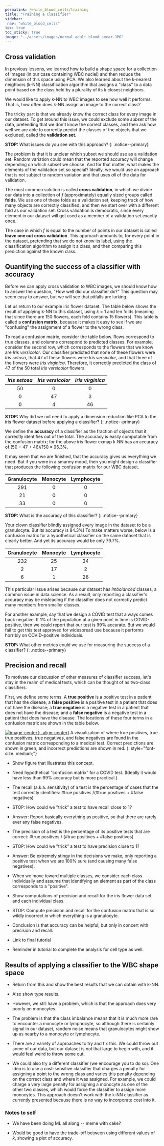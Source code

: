 ```yaml
---
permalink: /white_blood_cells/training
title: "Training a Classifier"
sidebar:
 nav: "white_blood_cells"
toc: true
toc_sticky: true
image: "../assets/images/normal_adult_blood_smear.JPG"
---
```


## Cross validation

In previous lessons, we learned how to build a shape space for a collection of images (in our case containing WBC nuclei) and then reduce the dimension of this space using PCA. We also learned about the k-nearest neighbors (k-NN) classification algorithm that assigns a "class" to a data point based on the class held by a plurality of its *k* closest neighbors.

We would like to apply k-NN to WBC images to see how well it performs. That is, how often does k-NN assign an image to the correct class?

The tricky part is that we already know the correct class for every image in our dataset. To get around this issue, we could exclude some *subset* of the data, pretending that we don't know the correct classes, and then ask how well we are able to correctly predict the classes of the objects that we excluded, called the **validation set**.

**STOP:** What issues do you see with this approach?
{: .notice--primary}

The problem is that it is unclear which subset we should use as a validation set. Random variation could mean that the reported accuracy will change depending on which subset we choose. And for that matter, what makes the elements of the validation set so special? Ideally, we would use an approach that is not subject to random variation and that uses *all* of the data for validation.

The most common solution is called **cross validation**, in which we divide our data into a collection of *f* (approximately) equally sized groups called **folds**. We use one of these folds as a validation set, keeping track of how many objects are correctly classified, and then we start over with a different fold as our validation set. Cross validation is democratic, since every element in our dataset will get used as a member of a validation set exactly once.

The case in which *f* is equal to the number of points in our dataset is called **leave one out cross validation**. This approach amounts to, for every point in the dataset, pretending that we do not know its label, using the classification algorithm to assign it a class, and then comparing this prediction against the known class.

## Quantifying the success of a classifier with accuracy

Before we can apply cross validation to WBC images, we should know how to answer the question, "How well did our classifier do?" This question may seem easy to answer, but we will see that pitfalls are lurking.

Let us return to our example iris flower dataset. The table below shows the result of applying k-NN to this dataset, using *k* = 1 and ten folds (meaning that since there are 150 flowers, each fold contains 15 flowers). This table is called a **confusion matrix**, because it makes it easy to see if we are "confusing" the assignment of a flower to the wrong class.

To read a confusion matrix, consider the table below. Rows correspond to true classes, and columns correspond to predicted classes. For example, consider the second row, which corresponds to the flowers that we know are *Iris versicolor*. Our classifier predicted that none of these flowers were *Iris setosa*, that 47 of these flowers were *Iris versicolor*, and that three of the flowers were *Iris virginica*. Therefore, it correctly predicted the class of 47 of the 50 total *Iris versicolor* flowers.

| *Iris setosa* | *Iris versicolor* | *Iris virginica* |
| :---: |  :----: | :---: |
| 50 | 0 | 0 |
| 0 | 47 | 3 |
| 0 | 4 | 46 |

**STOP:** Why did we not need to apply a dimension reduction like PCA to the iris flower dataset before applying a classifier?
{: .notice--primary}

We define the **accuracy** of a classifier as the fraction of objects that it correctly identifies out of the total. The accuracy is easily computable from the confusion matrix; for the above iris flower exmap k-NN has an accuracy of (50 + 47 + 46)/150 = 95.3%.

It may seem that we are finished, that the accuracy gives us everything we need. But if you were in a smarmy mood, then you might design a classifier that produces the following confusion matrix for our WBC dataset.

| Granulocyte | Monocyte | Lymphocyte |
| :---: |  :----: | :---: |
| 291 | 0 | 0 |
| 21 | 0 | 0 |
| 33 | 0 | 0 |

**STOP:** What is the accuracy of this classifier?
{: .notice--primary}

Your clown classifier blindly assigned every image in the dataset to be a granulocyte. But its accuracy is 84.3%! To make matters worse, below is a confusion matrix for a hypothetical classifier on the same dataset that is clearly better. And yet its accuracy would be only 79.7%.

| Granulocyte | Monocyte | Lymphocyte |
| :---: |  :----: | :---: |
| 232 | 25 | 34 |
| 2 | 17 | 2 |
| 6 | 1 | 26 |

This particular issue arises because our dataset has *imbalanced* classes, a common issue in data science. As a result, only reporting a classifier's accuracy may be misleading if the classifier does not correctly predict many members from smaller classes.

For another example, say that we design a COVID test that always comes back negative. If 1% of the population at a given point in time is COVID-positive, then we could report that our test is 99% accurate. But we would fail to get this test approved for widespread use because it performs horribly on COVID-positive individuals.

**STOP:** What other metrics could we use for measuring the success of a classifier?
{: .notice--primary}

## Precision and recall

To motivate our discussion of other measures of classifier success, let's stay in the realm of medical tests, which can be thought of as two-class classifiers.

First, we define some terms. A **true positive** is a positive test in a patient that has the disease; a **false positive** is a positive test in a patient that does not have the disease; a **true negative** is a negative test in a patient that does not have the disease; and a **false negative** is a negative test in a patient that does have the disease. The locations of these four terms in a confusion matrix are shown in the table below.

[![image-center](../assets/images/600px/medical_test_confusion_matrix.png){: .align-center}](../assets/images/medical_test_confusion_matrix.png)
A visualization of where true positives, true true positives, true negatives, and false negatives are found in the confusion matrix corresponding to a medical test. Correct predictions are shown in green, and incorrect predictions are shown in red.
{: style="font-size: medium;"}

* Show figure that illustrates this concept.

* Need hypothetical "confusion matrix" for a COVID test. (Ideally it would have less than 99% accuracy but is more practical.)

* The recall (a.k.a. sensitivity) of a test is the percentage of cases that the test correctly identifies:
#true positives /(#true positives + #false negatives)

* STOP: How could we ”trick” a test to have recall close to 1?

* Answer: Report basically everything as positive, so that there are rarely ever any false negatives.

* The precision of a test is the percentage of its positive tests that are correct:
#true positives / (#true positives + #false positives)

* STOP: How could we ”trick” a test to have precision close to 1?

* Answer: Be extremely stingy in the decisions we make, only reporting a positive test when we are 100% sure (and causing many false negatives).

* When we move toward multiple classes, we consider each class individually and assume that identifying an element as part of the class corresponds to a "positive".

* Show computations of precision and recall for the iris flower data set and each individual class.

* STOP: Compute precision and recall for the confusion matrix that is so wildly incorrect in which everything is a granulocyte.

* Conclusion is that accuracy can be helpful, but only in concert with precision and recall.

* Link to final tutorial

* Reminder in tutorial to complete the analysis for cell type as well.

## Results of applying a classifier to the WBC shape space

* Return from this and show the best results that we can obtain with k-NN.

* Also show type results.

* However, we still have a problem, which is that the approach does very poorly on monocytes.

* The problem is that the class imbalance means that it is much more rare to encounter a monocyte or lymphocyte, so although there is certainly signal in our dataset, random noise means that granulocytes might show up as nearby to a monocyte or lymphocyte.

* There are a variety of approaches to try and fix this. We could throw out some of our data, but our dataset is not that large to begin with, and it would feel weird to throw some out.

* We could also try a different classifier (we encourage you to do so). One idea is to use a cost-sensitive classifier that charges a penalty for assigning a point to the wrong class and varies this penalty depending on the correct class and where it was assigned. For example, we could charge a very large penalty for assigning a monocyte as one of the other two classes, which would force the classifier to assign more monocytes. This approach doesn't work with the k-NN classifier as currently presented because there is no way to incorporate cost into it.




### Notes to self

* We have been doing ML all along -- meme with cake?

* Would be good to have the trade-off between using different values of *k*, showing a plot of accuracy.

